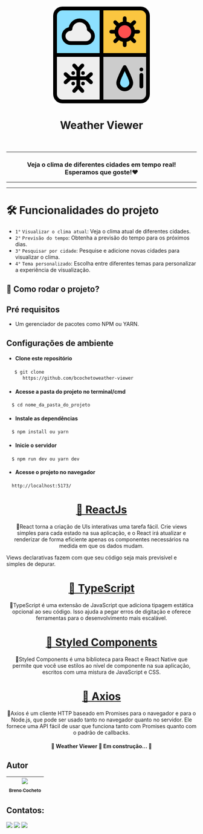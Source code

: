<h1 align="center">
<br>
<img src="/public/logo.png">
  <br>
  <br>
  Weather Viewer
  <br>
  <br>
</h1>

---

<h3 align="center">Veja o clima de diferentes cidades em tempo real!<br>Esperamos que goste!❤</h3>

---

---

# 🛠️ Funcionalidades do projeto

- `1°` `Visualizar o clima atual`: Veja o clima atual de diferentes cidades.
- `2°` `Previsão do tempo`: Obtenha a previsão do tempo para os próximos dias.
- `3°` `Pesquisar por cidade`: Pesquise e adicione novas cidades para visualizar o clima.
- `4°` `Tema personalizado`: Escolha entre diferentes temas para personalizar a experiência de visualização.

## 📁 Como rodar o projeto?

## Pré requisitos

- Um gerenciador de pacotes como NPM ou YARN.

## Configurações de ambiente

- #### Clone este repositório

```
   $ git clone
      https://github.com/bcochetoweather-viewer
```

- #### Acesse a pasta do projeto no terminal/cmd

```
  $ cd nome_da_pasta_do_projeto
```

- #### Instale as dependências

```
  $ npm install ou yarn
```

- #### Inicie o servidor

```
  $ npm run dev ou yarn dev
```

- #### Acesse o projeto no navegador

```
  http://localhost:5173/
```

<h1 align="center">
    <a href="https://pt-br.reactjs.org/">🔗 ReactJs</a>
</h1>
<p align="center">🚀React torna a criação de UIs interativas uma tarefa fácil. Crie views simples para cada estado na sua aplicação, e o React irá atualizar e renderizar de forma eficiente apenas os componentes necessários na medida em que os dados mudam.

Views declarativas fazem com que seu código seja mais previsível e simples de depurar.</p>

<h1 align="center">
    <a href="https://www.typescriptlang.org/">🔗 TypeScript</a>
</h1>
<p align="center">🚀TypeScript é uma extensão de JavaScript que adiciona tipagem estática opcional ao seu código. Isso ajuda a pegar erros de digitação e oferece ferramentas para o desenvolvimento mais escalável.</p>

<h1 align="center">
    <a href="https://styled-components.com/">🔗 Styled Components</a>
</h1>
<p align="center">🚀Styled Components é uma biblioteca para React e React Native que permite que você use estilos ao nível de componente na sua aplicação, escritos com uma mistura de JavaScript e CSS.</p>

<h1 align="center">
    <a href="https://axios-http.com/">🔗 Axios</a>
</h1>
<p align="center">🚀Axios é um cliente HTTP baseado em Promises para o navegador e para o Node.js, que pode ser usado tanto no navegador quanto no servidor. Ele fornece uma API fácil de usar que funciona tanto com Promises quanto com o padrão de callbacks.</p>

<h4 align="center"> 
	🚧  Weather Viewer 🚀 Em construção...  🚧
</h4>

## Autor

| [<img src="https://avatars.githubusercontent.com/u/48560880?v=4" width=115><br><sub>Breno Cocheto</sub>](https://github.com/bcocheto) |
| :-----------------------------------------------------------------------------------------------------------------------------------: |

## Contatos:

<div>
<a href="https://instagram.com/_damask_" target="_blank"><img src="https://img.shields.io/badge/-Instagram-%23E4405F?style=for-the-badge&logo=instagram&logoColor=white" target="_blank"></a>
<a href = "mailto:breno.cocheto@gmail.com"><img src="https://img.shields.io/badge/Gmail-D14836?style=for-the-badge&logo=gmail&logoColor=white" target="_blank"></a>
<a href="https://www.linkedin.com/in/bcocheto" target="_blank"><img src="https://img.shields.io/badge/-LinkedIn-%230077B5?style=for-the-badge&logo=linkedin&logoColor=white" target="_blank"></a>     
</div>
